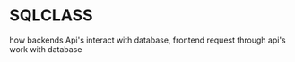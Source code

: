 # SQLCLASS
how backends Api's interact with database, frontend request through api's work with database
